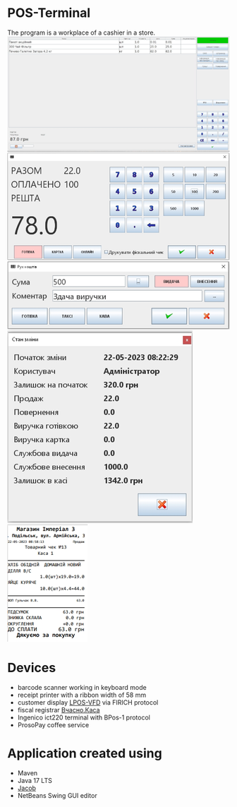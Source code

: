 # POS-Terminal
The program is a workplace of a cashier in a store.
![main window](assets/main_window.jpeg)
![pay_form](assets/pay_form.jpeg)
![money_form](assets/money_form.jpeg)
![shift_result](assets/shift_result.jpeg)
![order_print](assets/order_print.jpeg)
# Devices
* barcode scanner working in keyboard mode
* receipt printer with a ribbon width of 58 mm
* customer display <a href="https://posua.com/ru/displej-pokupatelya/22-lpos-vfd.html">LPOS-VFD</a> via FIRICH protocol
* fiscal registrar <a href="https://kasa.vchasno.com.ua/">Вчасно.Каса</a>
* Ingenico ict220 terminal with BPos-1 protocol
* ProsoPay coffee service
# Application created using
* Maven
* Java 17 LTS
* <a href="https://github.com/freemansoft/jacob-project">Jacob</a>
* NetBeans Swing GUI editor
